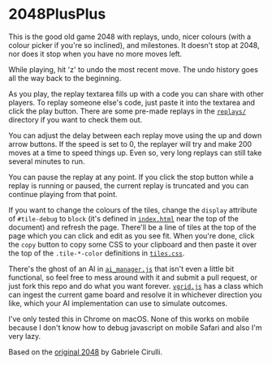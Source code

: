 # 2048PlusPlus

This is the good old game 2048 with replays, undo, nicer colours (with a colour picker if you're so inclined), and milestones. It doesn't stop at 2048, nor does it stop when you have no more moves left.

While playing, hit 'z' to undo the most recent move. The undo history goes all the way back to the beginning.

As you play, the replay textarea fills up with a code you can share with other players. To replay someone else's code, just paste it into the textarea and click the play button. There are some pre-made replays in the [`replays/`](replays) directory if you want to check them out.

You can adjust the delay between each replay move using the up and down arrow buttons. If the speed is set to 0, the replayer will try and make 200 moves at a time to speed things up. Even so, very long replays can still take several minutes to run.

You can pause the replay at any point. If you click the stop button while a replay is running or paused, the current replay is truncated and you can continue playing from that point.

If you want to change the colours of the tiles, change the `display` attribute of `#tile-debug` to `block` (it's defined in [`index.html`](src/index.html) near the top of the document) and refresh the page. There'll be a line of tiles at the top of the page which you can click and edit as you see fit. When you're done, click the `copy` button to copy some CSS to your clipboard and then paste it over the top of the `.tile-*-color` definitions in [`tiles.css`](src/style/tiles.css).

There's the ghost of an AI in [`ai_manager.js`](src/js/ai_manager.js) that isn't even a little bit functional, so feel free to mess around with it and submit a pull request, or just fork this repo and do what you want forever. [`vgrid.js`](src/js/vgrid.js) has a class which can ingest the current game board and resolve it in whichever direction you like, which your AI implementation can use to simulate outcomes.

I've only tested this in Chrome on macOS. None of this works on mobile because I don't know how to debug javascript on mobile Safari and also I'm very lazy.

Based on the [original 2048](https://github.com/gabrielecirulli/2048) by Gabriele Cirulli.